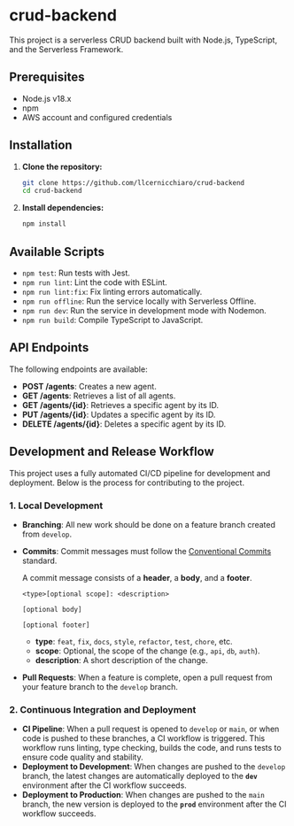 # crud-backend

This project is a serverless CRUD backend built with Node.js, TypeScript, and the Serverless Framework.

## Prerequisites

- Node.js v18.x
- npm
- AWS account and configured credentials

## Installation

1. **Clone the repository:**
   ```bash
   git clone https://github.com/llcernicchiaro/crud-backend
   cd crud-backend
   ```

2. **Install dependencies:**
   ```bash
   npm install
   ```

## Available Scripts

- `npm test`: Run tests with Jest.
- `npm run lint`: Lint the code with ESLint.
- `npm run lint:fix`: Fix linting errors automatically.
- `npm run offline`: Run the service locally with Serverless Offline.
- `npm run dev`: Run the service in development mode with Nodemon.
- `npm run build`: Compile TypeScript to JavaScript.

## API Endpoints

The following endpoints are available:

- **POST /agents**: Creates a new agent.
- **GET /agents**: Retrieves a list of all agents.
- **GET /agents/{id}**: Retrieves a specific agent by its ID.
- **PUT /agents/{id}**: Updates a specific agent by its ID.
- **DELETE /agents/{id}**: Deletes a specific agent by its ID.

## Development and Release Workflow

This project uses a fully automated CI/CD pipeline for development and deployment. Below is the process for contributing to the project.

### 1. Local Development

- **Branching**: All new work should be done on a feature branch created from `develop`.
- **Commits**: Commit messages must follow the [Conventional Commits](https://www.conventionalcommits.org/en/v1.0.0/) standard.

  A commit message consists of a **header**, a **body**, and a **footer**.

  ```
  <type>[optional scope]: <description>

  [optional body]

  [optional footer]
  ```

  - **type**: `feat`, `fix`, `docs`, `style`, `refactor`, `test`, `chore`, etc.
  - **scope**: Optional, the scope of the change (e.g., `api`, `db`, `auth`).
  - **description**: A short description of the change.

- **Pull Requests**: When a feature is complete, open a pull request from your feature branch to the `develop` branch.

### 2. Continuous Integration and Deployment

- **CI Pipeline**: When a pull request is opened to `develop` or `main`, or when code is pushed to these branches, a CI workflow is triggered. This workflow runs linting, type checking, builds the code, and runs tests to ensure code quality and stability.
- **Deployment to Development**: When changes are pushed to the `develop` branch, the latest changes are automatically deployed to the **`dev`** environment after the CI workflow succeeds.
- **Deployment to Production**: When changes are pushed to the `main` branch, the new version is deployed to the **`prod`** environment after the CI workflow succeeds.
